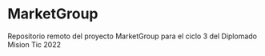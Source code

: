 # MarketGroup
Repositorio remoto del proyecto MarketGroup para el ciclo 3 del Diplomado Mision Tic 2022
